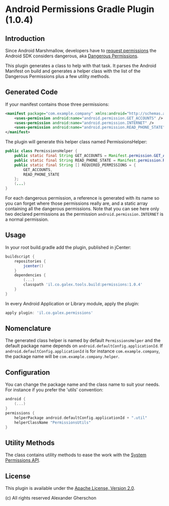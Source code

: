 # Android Permissions Gradle Plugin (1.0.4)
## Introduction
Since Android Marshmallow, developers have to [request permissions](http://developer.android.com/guide/topics/security/permissions.html) the Android SDK considers dangerous, aka [Dangerous Permissions](http://developer.android.com/guide/topics/security/permissions.html#normal-dangerous).

This plugin generates a class to help with that task. It parses the Android Manifest on build and generates a helper class with the list of the Dangerous Permissions plus a few utility methods.
## Generated Code
If your manifest contains those three permissions:
```xml
<manifest package="com.example.company" xmlns:android="http://schemas.android.com/apk/res/android">
    <uses-permission android:name="android.permission.GET_ACCOUNTS" />
    <uses-permission android:name="android.permission.INTERNET" />
    <uses-permission android:name="android.permission.READ_PHONE_STATE" />
</manifest>
```
The plugin will generate this helper class named PermissionsHelper:

```java
public class PermissionsHelper {
    public static final String GET_ACCOUNTS = Manifest.permission.GET_ACCOUNTS;
    public static final String READ_PHONE_STATE = Manifest.permission.READ_PHONE_STATE;
    public static final String [] REQUIRED_PERMISSIONS = {
        GET_ACCOUNTS,
        READ_PHONE_STATE
    };
    (...)
}
```
For each dangerous permission, a reference is generated with its name so you can forget where those permissions really are, and a static array containing all the dangerous permissions.
Note that you can see here only two declared permissions as the permission `android.permission.INTERNET` is a normal permission.
## Usage
In your root build.gradle add the plugin, published in jCenter:

```gradle
buildscript {
    repositories {
        jcenter()
    }
    dependencies {
        (...)
        classpath 'il.co.galex.tools.build:permissions:1.0.4'
    }
}

```

In every Android Application or Library module, apply the plugin:
```gradle
apply plugin: 'il.co.galex.permissions'
```
## Nomenclature
The generated class helper is named by default `PermissionsHelper` and the default package name depends on `android.defaultConfig.applicationId`.
If `android.defaultConfig.applicationId` is for instance `com.example.company`, the package name will be `com.example.company.helper`.
## Configuration
You can change the package name and the class name to suit your needs.
For instance if you prefer the 'utils' convention:
```gradle
android {
    (...)
}
permissions {
    helperPackage android.defaultConfig.applicationId + ".util"
    helperClassName "PermissionsUtils"
}
```
## Utility Methods

The class contains utility methods to ease the work with the [System Permissions API](http://developer.android.com/guide/topics/security/permissions.html).

## License
This plugin is available under the [Apache License, Version 2.0](http://www.apache.org/licenses/LICENSE-2.0).

(c) All rights reserved Alexander Gherschon